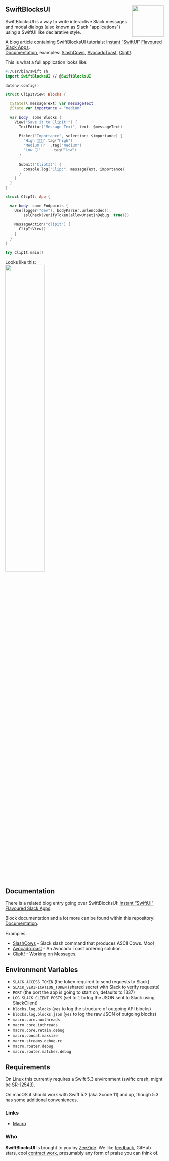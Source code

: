 <h2>SwiftBlocksUI
  <img src="https://zeezide.com/img/blocksui/SwiftBlocksUIIcon256.png"
       align="right" width="100" height="100" />
</h2>

SwiftBlocksUI is a way to write interactive Slack messages and modal dialogs
(also known as Slack "applications")
using a SwiftUI like declarative style.

A blog article containing SwiftBlocksUI tutorials: 
[Instant “SwiftUI” Flavoured Slack Apps](https://www.alwaysrightinstitute.com/swiftblocksui/).<br>
[Documentation](Documentation/README.md), examples:
[SlashCows](https://github.com/SwiftBlocksUI/SlashCows),
[AvocadoToast](https://github.com/SwiftBlocksUI/AvocadoToast),
[ClipIt!](https://github.com/SwiftBlocksUI/ClipIt).

This is what a full application looks like:
```swift
#!/usr/bin/swift sh
import SwiftBlocksUI // @SwiftBlocksUI

dotenv.config()

struct ClipItView: Blocks {

  @State(\.messageText) var messageText
  @State var importance = "medium"
  
  var body: some Blocks {
    View("Save it to ClipIt!") {
      TextEditor("Message Text", text: $messageText)
      
      Picker("Importance", selection: $importance) {
        "High 💎💎✨".tag("high")
        "Medium 💎"  .tag("medium")
        "Low ⚪️"     .tag("low")
      }
      
      Submit("CliptIt") {
        console.log("Clip:", messageText, importance)
      }
    }
  }
}

struct ClipIt: App {

  var body: some Endpoints {
    Use(logger("dev"), bodyParser.urlencoded(),
        sslCheck(verifyToken(allowUnsetInDebug: true)))
        
    MessageAction("clipit") {
      ClipItView()
    }
  }
}

try ClipIt.main()
```

Looks like this:<br>
<img src="https://www.alwaysrightinstitute.com/images/blocksui/clipit-electron-dialog-only.png" width="50%" style="border: 1;" />


## Documentation

There is a related blog entry going over SwiftBlocksUI:
[Instant “SwiftUI” Flavoured Slack Apps](https://www.alwaysrightinstitute.com/swiftblocksui/).

Block documentation and a lot more can be found within this repository:
[Documentation](Documentation/README.md).

Examples:
- [SlashCows](https://github.com/SwiftBlocksUI/SlashCows) - Slack slash command that produces ASCII Cows. Moo!
- [AvocadoToast](https://github.com/SwiftBlocksUI/AvocadoToast) - An Avocado Toast ordering solution.
- [ClipIt!](https://github.com/SwiftBlocksUI/ClipIt) - Working on Messages.


## Environment Variables

- `SLACK_ACCESS_TOKEN` (the token required to send requests to Slack)
- `SLACK_VERIFICATION_TOKEN` (shared secret with Slack to verify requests)
- `PORT` (the port the app is going to start on, defaults to 1337)
- `LOG_SLACK_CLIENT_POSTS` (set to `1` to log the JSON sent to Slack using SlackClient)
- `blocks.log.blocks` (`yes` to log the structure of outgoing API blocks)
- `blocks.log.blocks.json` (`yes` to log the raw JSON of outgoing blocks)
- `macro.core.numthreads`
- `macro.core.iothreads`
- `macro.core.retain.debug`
- `macro.concat.maxsize`
- `macro.streams.debug.rc`
- `macro.router.debug`
- `macro.router.matcher.debug`


## Requirements

On Linux this currently requires a Swift 5.3 environment
(swiftc crash, might be [SR-12543](https://bugs.swift.org/browse/SR-12543)).

On macOS it should work with Swift 5.2 (aka Xcode 11) and up,
though 5.3 has some additional conveniences.


### Links

- [Macro](https://github.com/Macro-swift/Macro/)

### Who

**SwiftBlocksUI** is brought to you by
[ZeeZide](http://zeezide.de).
We like 
[feedback](https://twitter.com/ar_institute), 
GitHub stars, 
cool [contract work](http://zeezide.com/en/services/services.html),
presumably any form of praise you can think of.
